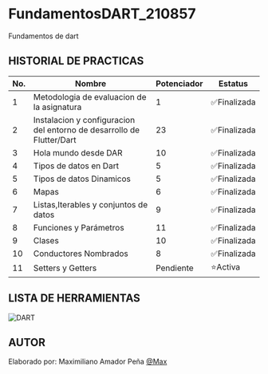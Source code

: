 # FundamentosDART_210857
Fundamentos de dart

## HISTORIAL DE PRACTICAS
|No.|Nombre|Potenciador|Estatus|
|--|--|--|--|
|1|Metodologia de evaluacion de la asignatura|1|✅Finalizada|
|2|Instalacion y configuracion del entorno de desarrollo de Flutter/Dart|23|✅Finalizada|
|3|Hola mundo desde DAR|10|✅Finalizada|
|4|Tipos de datos en Dart|5|✅Finalizada|
|5|Tipos de datos Dinamicos|5|✅Finalizada|
|6|Mapas|6|✅Finalizada|
|7|Listas,Iterables y conjuntos de datos|9|✅Finalizada|
|8|Funciones y Parámetros|11|✅Finalizada|
|9|Clases|10|✅Finalizada|
|10|Conductores Nombrados|8|✅Finalizada|
|11| Setters y Getters|Pendiente|⭐Activa|
## LISTA DE HERRAMIENTAS
![DART](https://img.shields.io/badge/Dart-0175C2?style=for-the-badge&logo=dart&logoColor=white)

## AUTOR
Elaborado por: Maximiliano Amador Peña [@Max](https://github.com/maxhithub12)